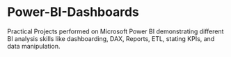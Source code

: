 # Power-BI-Dashboards
Practical Projects performed on Microsoft Power BI demonstrating different BI analysis skills like dashboarding, DAX, Reports, ETL, stating KPIs, and data manipulation. 
